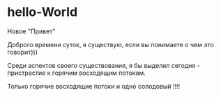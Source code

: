 # hello-World
Новое "Привет"


Доброго времени суток, я существую, если вы понимаете о чем это говорит)))


Среди аспектов своего существования, я бы выделил сегодня - пристрастие к горячим восходящим потокам.


Только горячие восходящие потоки и одно солодовый !!!!

